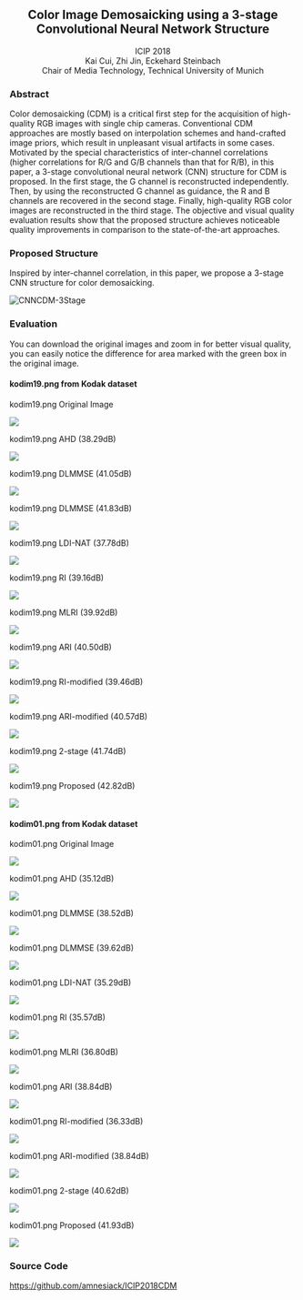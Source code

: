 ## <center> Color Image Demosaicking using a 3-stage Convolutional Neural Network Structure </center>
<center> ICIP 2018 </center>
<center> Kai Cui, Zhi Jin, Eckehard Steinbach </center>
<center> Chair of Media Technology, Technical University of Munich </center>

### Abstract
Color demosaicking (CDM) is a critical first step for the acquisition of high-quality RGB images with single chip cameras. Conventional CDM approaches are mostly based on interpolation schemes and hand-crafted image priors, which result in unpleasant visual artifacts in some cases. Motivated by the special characteristics of inter-channel correlations (higher correlations for R/G and G/B channels than that for R/B), in this paper, a 3-stage convolutional neural network (CNN) structure for CDM is proposed. In the first stage,  the G channel is reconstructed independently. Then, by using the reconstructed G channel as guidance, the R and B channels are recovered in the second stage. Finally, high-quality RGB color images are reconstructed in the third stage. The objective and visual quality evaluation results show that the proposed structure achieves noticeable quality improvements in comparison to the state-of-the-art approaches.

### Proposed Structure
Inspired by inter-channel correlation, in this paper, we propose a 3-stage CNN structure for color demosaicking.

![CNNCDM-3Stage](https://github.com/amnesiack/ICIP2018CDM/raw/master/docs/CDM_new3stages1.4_compact.png "Structure of the proposed 3-stage CNN scheme")

### Evaluation

You can download the original images and zoom in for better visual quality, you can easily notice the difference for area marked with the green box in the original image.

#### kodim19.png from Kodak dataset

kodim19.png Original Image
  
![](https://github.com/amnesiack/ICIP2018CDM/raw/master/docs/Recon/Origin_Image_mark_kodim19.png)
  
kodim19.png AHD (38.29dB)

![](https://github.com/amnesiack/ICIP2018CDM/raw/master/docs/Recon/AHD.png)

kodim19.png DLMMSE (41.05dB)

![](https://github.com/amnesiack/ICIP2018CDM/raw/master/docs/Recon/DLMMSE.png)

kodim19.png DLMMSE (41.83dB)

![](https://github.com/amnesiack/ICIP2018CDM/raw/master/docs/Recon/GBTF.png)

kodim19.png LDI-NAT (37.78dB)

![](https://github.com/amnesiack/ICIP2018CDM/raw/master/docs/Recon/LDI-NAT.png)

kodim19.png RI (39.16dB)

![](https://github.com/amnesiack/ICIP2018CDM/raw/master/docs/Recon/RI.png)

kodim19.png MLRI (39.92dB)

![](https://github.com/amnesiack/ICIP2018CDM/raw/master/docs/Recon/MLRI.png)

kodim19.png ARI (40.50dB)

![](https://github.com/amnesiack/ICIP2018CDM/raw/master/docs/Recon/ARI.png)

kodim19.png RI-modified (39.46dB)

![](https://github.com/amnesiack/ICIP2018CDM/raw/master/docs/Recon/RI-modified.png)

kodim19.png ARI-modified (40.57dB)

![](https://github.com/amnesiack/ICIP2018CDM/raw/master/docs/Recon/ARI-modified.png)

kodim19.png 2-stage (41.74dB)

![](https://github.com/amnesiack/ICIP2018CDM/raw/master/docs/Recon/2-Stage.png)

kodim19.png Proposed (42.82dB)

![](https://github.com/amnesiack/ICIP2018CDM/raw/master/docs/Recon/Proposed.png)

#### kodim01.png from Kodak dataset

kodim01.png Original Image
  
![](https://github.com/amnesiack/ICIP2018CDM/raw/master/docs/Recon1/Origin_Image_mark.png)
  
kodim01.png AHD (35.12dB)

![](https://github.com/amnesiack/ICIP2018CDM/raw/master/docs/Recon1/AHD.png)

kodim01.png DLMMSE (38.52dB)

![](https://github.com/amnesiack/ICIP2018CDM/raw/master/docs/Recon1/DLMMSE.png)

kodim01.png DLMMSE (39.62dB)

![](https://github.com/amnesiack/ICIP2018CDM/raw/master/docs/Recon1/GBTF.png)

kodim01.png LDI-NAT (35.29dB)

![](https://github.com/amnesiack/ICIP2018CDM/raw/master/docs/Recon1/LDI-NAT.png)

kodim01.png RI (35.57dB)

![](https://github.com/amnesiack/ICIP2018CDM/raw/master/docs/Recon1/RI.png)

kodim01.png MLRI (36.80dB)

![](https://github.com/amnesiack/ICIP2018CDM/raw/master/docs/Recon1/MLRI.png)

kodim01.png ARI (38.84dB)

![](https://github.com/amnesiack/ICIP2018CDM/raw/master/docs/Recon1/ARI.png)

kodim01.png RI-modified (36.33dB)

![](https://github.com/amnesiack/ICIP2018CDM/raw/master/docs/Recon1/RI-modified.png)

kodim01.png ARI-modified (38.84dB)

![](https://github.com/amnesiack/ICIP2018CDM/raw/master/docs/Recon1/ARI-modified.png)

kodim01.png 2-stage (40.62dB)

![](https://github.com/amnesiack/ICIP2018CDM/raw/master/docs/Recon1/2-Stage.png)

kodim01.png Proposed (41.93dB)

![](https://github.com/amnesiack/ICIP2018CDM/raw/master/docs/Recon1/Proposed.png)

### Source Code
https://github.com/amnesiack/ICIP2018CDM

